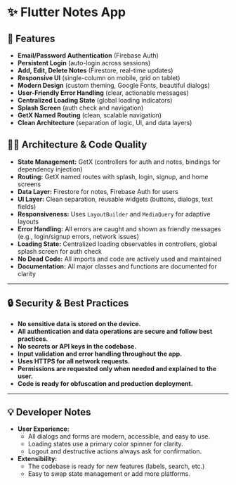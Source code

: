 # ✨ Flutter Notes App

## 🚀 Features

- **Email/Password Authentication** (Firebase Auth)
- **Persistent Login** (auto-login across sessions)
- **Add, Edit, Delete Notes** (Firestore, real-time updates)
- **Responsive UI** (single-column on mobile, grid on tablet)
- **Modern Design** (custom theming, Google Fonts, beautiful dialogs)
- **User-Friendly Error Handling** (clear, actionable messages)
- **Centralized Loading State** (global loading indicators)
- **Splash Screen** (auth check and navigation)
- **GetX Named Routing** (clean, scalable navigation)
- **Clean Architecture** (separation of logic, UI, and data layers)


## 🧑‍💻 Architecture & Code Quality

- **State Management:** GetX (controllers for auth and notes, bindings for dependency injection)
- **Routing:** GetX named routes with splash, login, signup, and home screens
- **Data Layer:** Firestore for notes, Firebase Auth for users
- **UI Layer:** Clean separation, reusable widgets (buttons, dialogs, text fields)
- **Responsiveness:** Uses `LayoutBuilder` and `MediaQuery` for adaptive layouts
- **Error Handling:** All errors are caught and shown as friendly messages (e.g., login/signup errors, network issues)
- **Loading State:** Centralized loading observables in controllers, global splash screen for auth check
- **No Dead Code:** All imports and code are actively used and maintained
- **Documentation:** All major classes and functions are documented for clarity

---

## 🔒 Security & Best Practices

- **No sensitive data is stored on the device.**
- **All authentication and data operations are secure and follow best practices.**
- **No secrets or API keys in the codebase.**
- **Input validation and error handling throughout the app.**
- **Uses HTTPS for all network requests.**
- **Permissions are requested only when needed and explained to the user.**
- **Code is ready for obfuscation and production deployment.**

---

## 💡 Developer Notes

- **User Experience:**
  - All dialogs and forms are modern, accessible, and easy to use.
  - Loading states use a primary color spinner for clarity.
  - Logout and destructive actions always ask for confirmation.
- **Extensibility:**
  - The codebase is ready for new features (labels, search, etc.)
  - Easy to swap state management or add more platforms.


